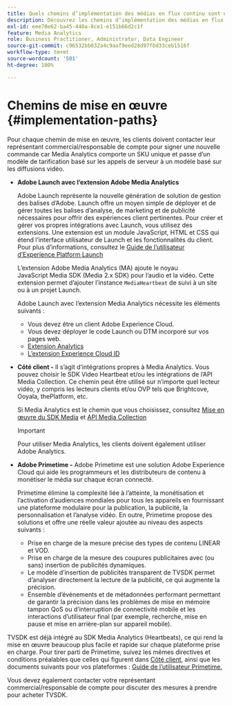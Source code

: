 ```yaml
---
title: Quels chemins d’implémentation des médias en flux continu sont disponibles ?
description: Découvrez les chemins d’implémentation des médias en flux continu Adobe, y compris Adobe Launch.
exl-id: eee70e62-ba45-440a-8ce1-e151b66d2c1f
feature: Media Analytics
role: Business Practitioner, Administrator, Data Engineer
source-git-commit: c96532bb032a4c9aaf9eed28d97fbd33ceb1516f
workflow-type: tm+mt
source-wordcount: '501'
ht-degree: 100%

---
```


# Chemins de mise en œuvre {#implementation-paths}

Pour chaque chemin de mise en œuvre, les clients doivent contacter leur représentant commercial/responsable de compte pour signer une nouvelle commande car Media Analytics comporte un SKU unique et passe d’un modèle de tarification basé sur les appels de serveur à un modèle basé sur les diffusions vidéo.

* **Adobe Launch avec l’extension Adobe Media Analytics**

   Adobe Launch représente la nouvelle génération de solution de gestion des balises d’Adobe. Launch offre un moyen simple de déployer et de gérer toutes les balises d’analyse, de marketing et de publicité nécessaires pour offrir des expériences client pertinentes. Pour créer et gérer vos propres intégrations avec Launch, vous utilisez des extensions. Une extension est un module JavaScript, HTML et CSS qui étend l’interface utilisateur de Launch et les fonctionnalités du client. Pour plus d’informations, consultez le [Guide de l’utilisateur d’Experience Platform Launch](https://docs.adobe.com/content/help/fr-FR/experience-cloud/user-guides/home.html)

   L’extension Adobe Media Analytics (MA) ajoute le noyau JavaScript Media SDK (Media 2.x SDK) pour l’audio et la vidéo. Cette extension permet d’ajouter l’instance `MediaHeartbeat` de suivi à un site ou à un projet Launch.

   Adobe Launch avec l’extension Media Analytics nécessite les éléments suivants :
   * Vous devez être un client Adobe Experience Cloud.
   * Vous devez déployer le code Launch ou DTM incorporé sur vos pages web.
   * [Extension Analytics](https://experienceleague.adobe.com/docs/launch/using/extensions-ref/adobe-extension/analytics-extension/overview.html?lang=fr)
   * [L’extension Experience Cloud ID](https://experienceleague.adobe.com/docs/launch/using/extensions-ref/adobe-extension/id-service-extension/overview.html?lang=fr)


* **Côté client -** Il s’agit d’intégrations propres à Media Analytics. Vous pouvez choisir le SDK Video Heartbeat et/ou les intégrations de l’API Media Collection. Ce chemin peut être utilisé sur n’importe quel lecteur vidéo, y compris les lecteurs clients et/ou OVP tels que Brightcove, Ooyala, thePlatform, etc.

   Si Media Analytics est le chemin que vous choisissez, consultez [Mise en œuvre du SDK Media](/help/sdk-implement/setup/setup-overview.md) et [API Media Collection](/help/media-collection-api/mc-api-overview.md)

   >[!IMPORTANT]
   >
   >Pour utiliser Media Analytics, les clients doivent également utiliser Adobe Analytics.

* **Adobe Primetime -** Adobe Primetime est une solution Adobe Experience Cloud qui aide les programmeurs et les distributeurs de contenu à monétiser le média sur chaque écran connecté.

   Primetime élimine la complexité liée à l’atteinte, la monétisation et l’activation d’audiences mondiales pour tous les appareils en fournissant une plateforme modulaire pour la publication, la publicité, la personnalisation et l’analyse vidéo. En outre, Primetime propose des solutions et offre une réelle valeur ajoutée au niveau des aspects suivants :

   * Prise en charge de la mesure précise des types de contenu LINEAR et VOD.
   * Prise en charge de la mesure des coupures publicitaires avec (ou sans) insertion de publicités dynamiques.
   * Le modèle d’insertion de publicités transparent de TVSDK permet d’analyser directement la lecture de la publicité, ce qui augmente la précision.
   * Ensemble d’événements et de métadonnées performant permettant de garantir la précision dans les problèmes de mise en mémoire tampon QoS ou d’interruption de connectivité mobile et les interactions d’utilisateur final (par exemple, recherche, mise en pause et mise en arrière-plan sur appareil mobile).

<!--
   * Integrated support for Nielsen DTVR (linear) with ID3 metadata and DCR with CMS metadata.
-->

TVSDK est déjà intégré au SDK Media Analytics (Heartbeats), ce qui rend la mise en œuvre beaucoup plus facile et rapide sur chaque plateforme prise en charge. <!--Primetime also supports the partnership with Nielsen.--> Pour tirer parti de Primetime, suivez les mêmes directives et conditions préalables que celles qui figurent dans [Côté client](/help/intro-to-ava/implementation-paths/client-side-path.md), ainsi que les documents suivants pour vos plateformes : [Guide de l’utilisateur Primetime.](https://helpx.adobe.com/fr/support/primetime.html)

Vous devez également contacter votre représentant commercial/responsable de compte pour discuter des mesures à prendre pour acheter TVSDK.
